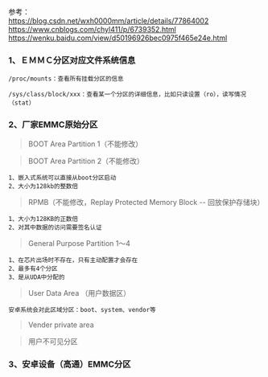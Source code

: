 参考：  
https://blog.csdn.net/wxh0000mm/article/details/77864002  
https://www.cnblogs.com/chyl411/p/6739352.html  
https://wenku.baidu.com/view/d50196926bec0975f465e24e.html  

### 1、ＥＭＭＣ分区对应文件系统信息　　
```
/proc/mounts：查看所有挂载分区的信息

/sys/class/block/xxx：查看某一个分区的详细信息，比如只读设置（ro），读写情况（stat）
```

### 2、厂家EMMC原始分区  
> BOOT Area Partition 1（不能修改）  

> BOOT Area Partition 2（不能修改）  

```
1、嵌入式系统可以直接从boot分区启动
2、大小为128kb的整数倍
```



> RPMB（不能修改，Replay Protected Memory Block -- 回放保护存储块）  

```
1、大小为128KB的正数倍
2、对其中数据的访问需要签名认证
```



> General Purpose Partition 1～4  

```
1、在芯片出场时不存在，只有主动配置才会存在
2、最多有4个分区
3、是从UDA中分配的
```



> User Data Area  （用户数据区）

```
安卓系统会对此区域分区：boot、system、vendor等
```



> Vender private area  



> 用户不可见分区  


### 3、安卓设备（高通）EMMC分区  